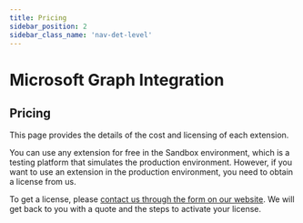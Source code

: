 ```yaml
---
title: Pricing
sidebar_position: 2
sidebar_class_name: 'nav-det-level'
---
```


# <span className="fusion5-text">Microsoft Graph Integration</span>

## Pricing

This page provides the details of the cost and licensing of each extension. 

You can use any extension for free in the Sandbox environment, which is a testing platform that simulates the production environment. However, if you want to use an extension in the production environment, you need to obtain a license from us. 

To get a license, please [contact us through the form on our website](https://www.fusion5.co.nz/contact-us/). We will get back to you with a quote and the steps to activate your license.

<!-- 
## Monthly Fee

| Version          | Limitations        | Price (NZD)       |
| ------           | ------             | ----              |
| Basic            | 30 users max       | $XZY              |
| Unlimited        | Unlimited          | $VVXS             | 
-->